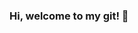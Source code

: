 ### Hi, welcome to my git! 👋
<!--
**thealifaisal/thealifaisal** is a ✨ _special_ ✨ repository because its `README.md` (this file) appears on your GitHub profile.

![My Github stats](https://github-readme-stats.vercel.app/api?username=thealifaisal&count_private=true&show_icons=true&theme=dark&hide=contribs)

[![Top Languages](https://github-readme-stats.vercel.app/api/top-langs/?username=thealifaisal&langs_count=10&theme=dark&count_private=true&layout=compact)](https://github.com/anuraghazra/github-readme-stats)


Here are some ideas to get you started:

- 🔭 I’m currently working on ...
- 🌱 I’m currently learning ...
- 👯 I’m looking to collaborate on ...
- 🤔 I’m looking for help with ...
- 💬 Ask me about ...
- 📫 How to reach me: ...
- 😄 Pronouns: ...
- ⚡ Fun fact: ...
-->
